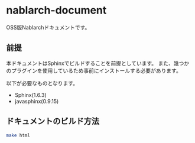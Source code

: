 # nablarch-document
OSS版Nablarchドキュメントです。

## 前提
本ドキュメントはSphinxでビルドすることを前提としています。
また、幾つかのプラグインを使用しているため事前にインストールする必要があります。

以下が必要なものとなります。
* Sphinx(1.6.3)
* javasphinx(0.9.15)

## ドキュメントのビルド方法
```bash
make html
```
